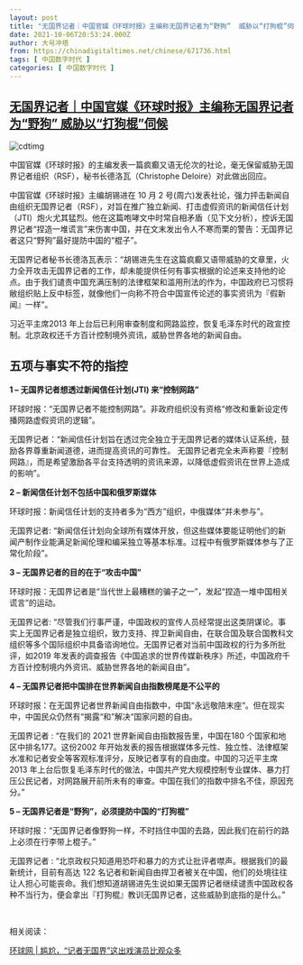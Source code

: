 ```yaml
---
layout: post
title: "无国界记者｜中国官媒《环球时报》主编称无国界记者为“野狗”  威胁以“打狗棍”伺候"
date: 2021-10-06T20:53:24.000Z
author: 大号冲塔
from: https://chinadigitaltimes.net/chinese/671736.html
tags: [ 中国数字时代 ]
categories: [ 中国数字时代 ]
---
```

<!--1633553604000-->
[无国界记者｜中国官媒《环球时报》主编称无国界记者为“野狗”  威胁以“打狗棍”伺候](https://chinadigitaltimes.net/chinese/671736.html)
------

<div>
<p><img src="https://chinadigitaltimes.net/chinese/files/2021/10/无国界记者.jpg" alt="cdtimg" /></p><p>中国官媒《环球时报》的主编发表一篇疯癫又语无伦次的社论，毫无保留威胁无国界记者组织（RSF），秘书长德洛瓦（Christophe Deloire）对此做出回应。</p><p>中国官媒《环球时报》主编胡锡进在 10 月 2 号(周六)发表社论，强力抨击新闻自由组织无国界记者（RSF），对旨在推广独立新闻、打击虚假资讯的新闻信任计划（JTI）炮火尤其猛烈。他在这篇咆哮文中时常自相矛盾（见下文分析），控诉无国界记者“捏造一堆谎言”来伤害中国，并在文末发出令人不寒而栗的警告：无国界记者这只“野狗”最好提防中国的“棍子”。</p><p>无国界记者秘书长德洛瓦表示：“胡锡进先生在这篇疯癫又语带威胁的文章里，火力全开攻击无国界记者的工作，却未能提供任何有事实根据的论述来支持他的论点。由于我们谴责中国充满压制的法律框架和滥用刑法的作为，中国政府已习惯将敝组织贴上反中标签，就像他们一向称不符合中国宣传论述的事实资讯为『假新闻』一样”。</p><p>习近平主席2013 年上台后已利用审查制度和网路监控，恢复毛泽东时代的政宣控制。北京政权还千方百计控制境外资讯，威胁世界各地的新闻自由。</p><h2>五项与事实不符的指控</h2><p><strong>1 – 无国界记者想透过新闻信任计划(JTI) 来“控制网路”</strong></p><p>环球时报：“无国界记者不能控制网路”。非政府组织没有资格“修改和重新设定传播网路虚假资讯的逻辑”。</p><p>无国界记者：“新闻信任计划旨在透过完全独立于无国界记者的媒体认证系统，鼓励各界尊重新闻道德，进而提高资讯的可靠性。 无国界记者完全未声称要『控制网路』，而是希望激励各平台支持透明的资讯来源，以降低虚假资讯在世界上造成的影响”。</p><p><strong>2 &#8211; 新闻信任计划不包括中国和俄罗斯媒体</strong></p><p>环球时报：新闻信任计划的支持者多为“西方”组织，中俄媒体“并未参与”。</p><p>无国界记者: “新闻信任计划向全球所有媒体开放，但这些媒体要能证明他们的新闻产制作业能满足新闻伦理和编采独立等基本标准。过程中有俄罗斯媒体参与了正常化阶段”。</p><p><strong>3 &#8211; 无国界记者的目的在于“攻击中国”</strong></p><p>环球时报：无国界记者是“当代世上最糟糕的骗子之一”，发起“捏造一堆中国相关谎言”的运动。</p><p>无国界记者: “尽管我们行事严谨，中国政权的宣传人员经常提出这类阴谋论。事实上无国界记者是独立组织，致力支持、捍卫新闻自由，在联合国及联合国教科文组织等多个国际组织中具备谘询地位。无国界记者对当前中国政权的行为多所批评，如2019 年发表的调查报告《中国追求的世界传媒新秩序》所述，中国政府千方百计控制境内外资讯、威胁世界各地的新闻自由”。</p><p><strong>4 &#8211; 无国界记者把中国排在世界新闻自由指数榜尾是不公平的</strong></p><p>环球时报：在无国界记者世界新闻自由指数中，中国“永远敬陪末座“。但在现实中，中国民众仍然有“揭露“和”解决“国家问题的自由。</p><p>无国界记者 : “在我们的 2021 世界新闻自由指数报告里，中国在180 个国家和地区中排名177。这份2002 年开始发表的报告根据媒体多元性、独立性、法律框架水准和记者安全等客观标准评分，反映记者享有的自由度。中国的习近平主席2013 年上台后恢复毛泽东时代的做法，中国共产党大规模控制专业媒体、暴力打压公民记者，对网路展开前所未有的审查。中国在我们的指数中排名不佳，原因充分。”</p><p><strong>5 &#8211; 无国界记者是“野狗”，必须提防中国的“打狗棍”</strong></p><p>环球时报：“无国界记者像野狗一样，不时挡住中国的去路，因此我们在前行的路上必须在行李带上棍子。”</p><p>无国界记者 : “北京政权只知道用恐吓和暴力的方式让批评者噤声。根据我们的最新统计，目前有高达 122 名记者和新闻自由捍卫者被关在中国，他们的处境往往让人担心可能丧命。我们想知道胡锡进先生说如果无国界记者继续谴责中国政权各种不当行为，便会拿出『打狗棍』教训无国界记者，这些威胁到底指的是什么。”</p><p>&emsp;</p><p>相关阅读：</p><p><a href="https://opinion.huanqiu.com/article/450eiOwJKzU" title="环球网 | 尴尬，“记者无国界”这出戏演员比观众多">环球网 | 尴尬，“记者无国界”这出戏演员比观众多</a></p>
</div>
